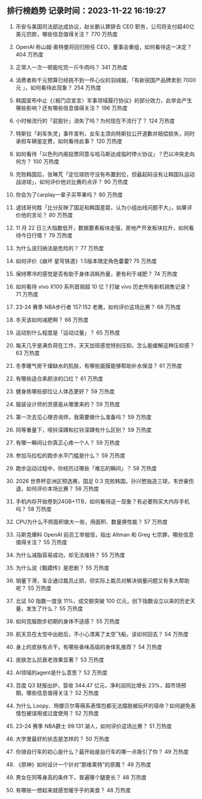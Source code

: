 
## 排行榜趋势 记录时间：2023-11-22 16:19:27
  
  1. 币安与美国司法部达成协议，赵长鹏认罪辞去 CEO 职务，公司将支付超40亿美元罚款，哪些信息值得关注？ 770 万热度
    
  2. OpenAI 称山姆·奥特曼将回归担任 CEO，董事会重组，如何看待这一决定？ 404 万热度
    
  3. 正常人一次一顿能吃完一斤牛肉吗？ 341 万热度
    
  4. 消费者称千元预算已经挑不到一件心仪的羽绒服，「有新锐国产品牌卖到 7000 元 」，如何看待此现象？ 254 万热度
    
  5. 韩国宣布中止《〈板门店宣言〉军事领域履行协议》的部分效力，此举会产生哪些影响？还有哪些信息值得关注？ 196 万热度
    
  6. 小时候流行的「屁股针」消失了吗？为何现在不流行了？ 124 万热度
    
  7. 特斯拉「刹车失灵」事件宣判，女车主须向特斯拉公开道歉并赔偿损失，同时承担车辆鉴定费，如何看待此事？ 120 万热度
    
  8. 如何看待「以色列内阁投票同意与哈马斯达成临时停火协议」？巴以冲突走向何方？ 100 万热度
    
  9. 完败韩国后，张琳芃「定位球防守没有布置到位，但最起码没有让韩国队运动战进球」，如何评价他对比赛的点评？ 90 万热度
    
  10. 你会为了carplay一辈子买苹果吗？ 80 万热度
    
  11. 退钱哥何胜「比分反映了国足和韩国差距，认为小组出线问题不大」，如果评价他的言论？ 80 万热度
    
  12. 11 月 22 日三大指数低开，数据要素板块走强，房地产开发板块拉升，如何看待今日行情？ 79 万热度
    
  13. 为什么说归纳法是危险的？ 77 万热度
    
  14. 如何评价《崩坏 星穹铁道》1.5版本限定角色藿藿? 75 万热度
    
  15. 保持寒冷的感觉是否有助于身体消耗热量，更有利于减肥？ 74 万热度
    
  16. 如何看待 vivo X100 系列首销超 10 亿？打破 vivo 历史所有新机销售记录？ 71 万热度
    
  17. 23-24 赛季 NBA步行者 157:152 老鹰，如何评价这场比赛？ 68 万热度
    
  18. 冬天该如何减肥啊？ 66 万热度
    
  19. 运动到什么程度是「运动过量」？ 65 万热度
    
  20. 每天几乎是满负荷在工作，天天加班感觉特别压抑，怎么能缓解这种压抑感？ 63 万热度
    
  21. 冬季暖气房干燥缺水的肌肤，有哪些面膜能够帮助补水保湿？ 61 万热度
    
  22. 有哪些适合素颜涂的口红？ 61 万热度
    
  23. 健身练哪些部位让人体态更好？ 59 万热度
    
  24. 服装设计师的灵感是从哪里来的？ 59 万热度
    
  25. 第一次去见心理咨询师，我需要做什么准备吗？ 59 万热度
    
  26. 同等重量下，哑铃深蹲和扛铃深蹲有什么区别？ 59 万热度
    
  27. 有哪一瞬间让你真正心疼一个人？ 59 万热度
    
  28. 参加马拉松的跑步水平门槛是什么？ 59 万热度
    
  29. 跑步运动过程中，你经历过哪些「难忘的瞬间」？ 58 万热度
    
  30. 2026 世界杯亚洲区预选赛，国足 0:3 完败韩国，孙兴慜独造三球，韦世豪伤退，如何评价本场比赛？ 58 万热度
    
  31. 手机内存开始卷到24GB+1TB，如何看待这一现象？有必要购买大内存手机吗？ 58 万热度
    
  32. CPU为什么不把面积做大一些，用面积、数量换性能？ 57 万热度
    
  33. 马斯克爆料 OpenAI 前员工举报信，指出 Altman 和 Greg 七宗罪，哪些信息值得关注？ 55 万热度
    
  34. 为什么减脂容易成功，却无法维持？ 55 万热度
    
  35. 为什么说《甄嬛传》是悲剧？ 55 万热度
    
  36. 销量下滑，车企通过裁员止损，但实际上裁员对解决销量问题又有多大帮助呢？ 55 万热度
    
  37. 北证 50 指数一度涨 11%，成交额突破 100 亿元，创下指数设立以来的历史天量，发生了什么？ 55 万热度
    
  38. 如何克服跑步初期的身体不适感？ 55 万热度
    
  39. 航天员在太空中出舱后，不小心漂离了太空飞船，该如何回去？ 54 万热度
    
  40. 身上的皮肤有点干，有哪些香味高级的身体乳推荐？ 54 万热度
    
  41. 皮肤怎么抗衰老效果显著？ 53 万热度
    
  42. AI领域的agent是什么意思？ 52 万热度
    
  43. 百度 Q3 财报出炉，营收 344.47 亿元，净利润同比增长 23%，超市场预期，哪些信息值得关注？ 52 万热度
    
  44. 为什么 Loopy、玲娜贝尔等萌系表情包都无法摆脱被玩坏的宿命？如何避免表情包被误用或过度使用？ 52 万热度
    
  45. 23-24 赛季 NBA爵士 99:131 湖人，如何评价这场比赛？ 51 万热度
    
  46. 大学里最好的状态是怎样的？ 50 万热度
    
  47. 你骑自行车的初心是什么？最开始是自行车的哪一点吸引了你？ 49 万热度
    
  48. 《原神》如何设计一个针对“那维莱特”的原魔？ 49 万热度
    
  49. 男女在同等身高的条件下，普遍哪个腿更长？ 48 万热度
    
  50. 有哪些一想起来就感觉暖乎乎的美食？ 48 万热度
    